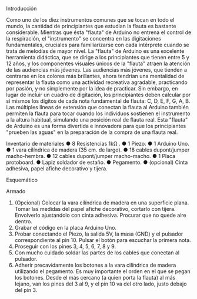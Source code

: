 Introducción

Como uno de los diez instrumentos comunes que se tocan en todo el mundo, la
cantidad de principiantes que estudian la flauta es bastante considerable. Mientras que ésta
"flauta" de Arduino no entrena el control de la respiración, el "instrumento" se concentra
en las digitaciones fundamentales, cruciales para familiarizarse con cada intérprete
cuando se trata de melodías de mayor nivel.
La "flauta" de Arduino es una excelente herramienta didáctica, que se dirige a los
principiantes que tienen entre 5 y 12 años, y los componentes visuales únicos de la
"flauta" atraen la atención de las audiencias más jóvenes. Las audiencias más jóvenes, que
tienden a centrarse en los colores más brillantes, ahora tendrían una mentalidad de
representar la flauta como una actividad recreativa agradable, practicando por pasión, y no
simplemente por la idea de practicar. Sin embargo, en lugar de incluir un cuadro de
digitación, los principiantes deben calcular por sí mismos los dígitos de cada nota
fundamental de flauta: C, D, E, F, G, A, B.
Las múltiples líneas de extensión que conectan la flauta al Arduino también permiten
la flauta para tocar cuando los individuos sostienen el instrumento a la altura habitual,
simulando una posición real de flauta real. Esta "flauta" de Arduino es una forma divertida e
innovadora para que los principiantes "prueben las aguas" en la preparación de la compra
de una flauta real.

Inventario de materiales
● 8 Resistencias 1kΩ .
● 1 Piezo.
● 1 Arduino Uno.
● 1 vara cilíndrica de madera (35 cm. de largo).
● 18 cables dupont/jumper macho-hembra.
● 12 cables dupont/jumper macho-macho.
● 1 Placa protoboard.
● Lapiz soldador de estaño.
● Pegamento.
● (opcional) Cinta adhesiva, papel afiche decorativo y tijera.

Esquemático

Armado

1. (Opcional) Colocar la vara cilíndrica de madera en una superficie plana. Tomar las
medidas del papel afiche decorativo, cortarlo con tijera. Envolverlo ajustandolo con
cinta adhesiva. Procurar que no quede aire dentro.
2. Grabar el código en la placa Arduino Uno.
3. Probar conectando el Piezo, la salida 5V, la masa (GND) y el pulsador
correspondiente al pin 10. Pulsar el botón para escuchar la primera nota.
4. Proseguir con los pines 3, 4, 5, 6, 7, 8 y 9.
5. Con mucho cuidado soldar las partes de los cables que conectan al pulsador.
6. Adherir precavidamente los botones a la vara cilíndrica de madera utilizando el
pegamento. Es muy importante el orden en el que se pegan los botones. Desde el
más cercano (a quien porta la flauta) al más lejano, van los pines del 3 al 9, y el pin
10 va del otro lado, justo debajo del pin 3.

